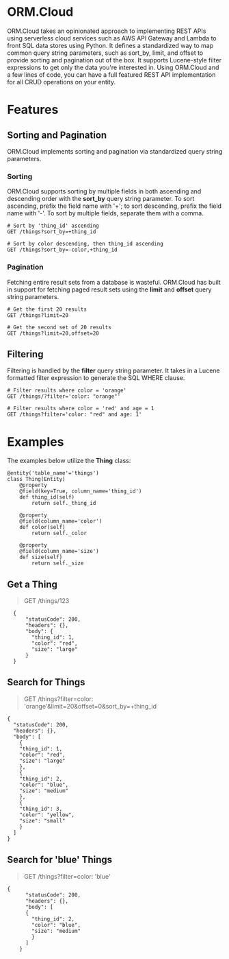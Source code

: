 # ORM.Cloud
ORM.Cloud takes an opinionated approach to implementing REST APIs using serverless cloud services such as AWS API Gateway and Lambda to front SQL data stores using Python. It defines a standardized way to map common query string parameters, such as sort_by, limit, and offset to provide sorting and pagination out of the box. It supports Lucene-style filter expressions to get only the data you're interested in. Using ORM.Cloud and a few lines of code, you can have a full featured REST API implementation for all CRUD operations on your entity. 

# Features
## Sorting and Pagination
ORM.Cloud implements sorting and pagination via standardized query string parameters. 

### Sorting
ORM.Cloud supports sorting by multiple fields in both ascending and descending order with the **sort_by** query string parameter. To sort ascending, prefix the field name with '+'; to sort descending, prefix the field name with '-'. To sort by multiple fields, separate them with a comma.

    # Sort by 'thing_id' ascending
    GET /things?sort_by=+thing_id

    # Sort by color descending, then thing_id ascending
    GET /things?sort_by=-color,+thing_id
    
### Pagination
Fetching entire result sets from a database is wasteful. ORM.Cloud has built in support for fetching paged result sets using the **limit** and **offset** query string parameters.

    # Get the first 20 results
    GET /things?limit=20

    # Get the second set of 20 results
    GET /things?limit=20,offset=20

## Filtering
Filtering is handled by the **filter** query string parameter. It takes in a Lucene formatted filter expression to generate the SQL WHERE clause. 

    # Filter results where color = 'orange'
    GET /things/?filter='color: "orange"'

    # Filter results where color = 'red' and age = 1
    GET /things?filter='color: "red" and age: 1'

# Examples
The examples below utilize the **Thing** class:

    @entity('table_name'='things')
    class Thing(Entity)
        @property
        @field(key=True, column_name='thing_id')
        def thing_id(self)
            return self._thing_id
        
        @property
        @field(column_name='color')
        def color(self)
            return self._color
        
        @property
        @field(column_name='size')
        def size(self)
            return self._size

## Get a Thing

> GET /things/123

      {
          "statusCode": 200,
          "headers": {},
          "body": {
            "thing_id": 1,
            "color": "red",
            "size": "large"
          }
      }

## Search for Things
> GET /things?filter=color: 'orange'&limit=20&offset=0&sort_by=+thing_id

    {
      "statusCode": 200,
      "headers": {},
      "body": [
        {
        "thing_id": 1,
        "color": "red",
        "size": "large"
        },
        {
        "thing_id": 2,
        "color": "blue",
        "size": "medium"
        },
        {
        "thing_id": 3,
        "color": "yellow",
        "size": "small"
        }
      ]
    }
        
## Search for 'blue' Things
> GET /things?filter=color: 'blue'

    {
          "statusCode": 200,
          "headers": {},
          "body": [
          {
            "thing_id": 2,
            "color": "blue",
            "size": "medium"
            }
          ]
        }

 
